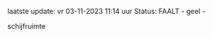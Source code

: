 laatste update: 
vr 03-11-2023 11:14   uur 
Status: FAALT - geel - 
<div class="service Y">schijfruimte</div>